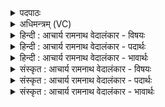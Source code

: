 <details><summary>पदपाठः</summary>

त्व꣢म्। पु꣣रु꣢। स꣣ह꣡स्रा꣢णि। श꣣ता꣡नि꣢। च꣣। यूथा꣢। दा꣣ना꣡य꣢। म꣣ꣳहसे। आ꣢। पु꣣रन्दर꣢म्। पु꣣रम्। दर꣢म्। च꣣कृम। वि꣡प्र꣢꣯वचसः। वि꣡प्र꣢꣯। व꣣चसः। इ꣡न्द्र꣢꣯म्। गा꣡य꣢꣯न्तः। अ꣡व꣢꣯से। १५८२।
</details>

<details><summary>अधिमन्त्रम् (VC)</summary>

- इन्द्रः
- भर्गः प्रागाथः
- बार्हतः प्रगाथः (विषमा बृहती, समा सतोबृहती)
- पञ्चमः
</details>

<details><summary>हिन्दी : आचार्य रामनाथ वेदालंकार - विषयः</summary>

आगे फिर परमात्मा को संबोधन है।
</details>

<details><summary>हिन्दी : आचार्य रामनाथ वेदालंकार - पदार्थः</summary>

पदार्थान्वयभाषाः -  हे इन्द्र ! हे परमैश्वर्यशालिन् परमात्मदेव ! (त्वम्) परम दानी आप (पुरू) बहुत से (सहस्राणि) हजार, (शतानि च) और सौ हजार अर्थात् लाख (यूथा) गौओं के झुण्डों को अर्थात् अध्यात्मप्रकाश के समूहों को (दानाय) अन्यों को देने के लिए,हम योगाभ्यासियों को (मंहसे) देते हो। (विप्रवचसः) बुद्धिपूर्वक वचनोंवाले,हम (गायन्तः) आपकी स्तुति का गान करते हुए (अवसे) रक्षा के लिए (पुरुन्दरम्) विपत्तिरूप नगरियों को तोड़-फोड़ देनेवाले (इन्द्रम्) वीर आपको (आ चकृम) अपना सखा बना लेते हैं ॥२॥
</details>

<details><summary>हिन्दी : आचार्य रामनाथ वेदालंकार - भावार्थः</summary>

भावार्थभाषाः -  निरन्तर योगाभ्यास की साधना से,परमात्मा के ध्यान से,प्रणव-जप आदि से अनन्त प्रकाश के समूह सामने आते हैं,जिनकी चकमक से चमत्कृत हुआ साधक परम स्थिति को पा लेता है ॥२॥
</details>

<details><summary>संस्कृत : आचार्य रामनाथ वेदालंकार - विषयः</summary>

अथ पुनरपि परमात्मानं सम्बोधयति।
</details>

<details><summary>संस्कृत : आचार्य रामनाथ वेदालंकार - पदार्थः</summary>

पदार्थान्वयभाषाः -  हे इन्द्र ! हे परमैश्वर्यशालिन् परमात्मदेव ! (त्वम्) परमदानी त्वम् (पुरू) पुरूणि बहूनि (सहस्राणि) सहस्र-संख्यकानि, (शतानि च) शत-सहस्राणि च,लक्षसंख्यकानि इत्यर्थः (यूथा) गोयूथानि अध्यात्मप्रकाशसमूहान् (दानाय) अन्येभ्यः प्रदानाय (मंहसे) योगाभ्यासिभ्यः अस्मभ्यम् ददासि।[महतिर्दानकर्मा। निघं० ३।२०।] (विप्रवचसः) प्राज्ञवचनाः वयम् (गायन्तः) स्तुतिं कीर्तयन्तः (अवसे) रक्षार्थम् (पुरन्दरम्) विपत्पुरीणां विदारयितारम् (इन्द्रम्) वीरं त्वाम् (आ चकृम) स्वकीयं सखायं कुर्मः ॥२॥
</details>

<details><summary>संस्कृत : आचार्य रामनाथ वेदालंकार - भावार्थः</summary>

भावार्थभाषाः -  निरन्तरं योगाभ्याससाधनया परमात्मध्यानेन प्रणवजपादिना चानन्तप्रकाशसमूहाः पुरतः समायान्ति येषां चाकचक्येन चमत्कृतः साधकः परमां स्थितिं लभते ॥२॥
</details>